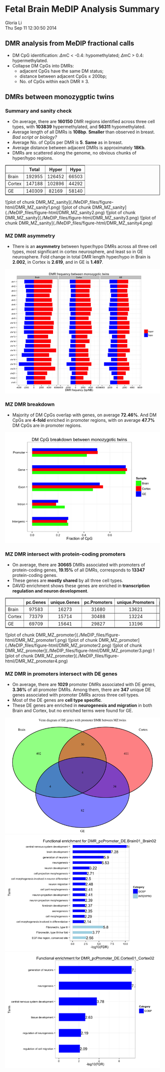 Fetal Brain MeDIP Analysis Summary
========================================================

Gloria Li         
Thu Sep 11 12:30:50 2014 



## DMR analysis from MeDIP fractional calls

  * DM CpG identification: $\Delta$mC < -0.4: hypomethylated; $\Delta$mC > 0.4: hypermethylated.       
  * Collapse DM CpGs into DMRs:   
    + adjacent CpGs have the same DM status;    
    + distance between adjacent CpGs $\le$ 200bp;   
    + No. of CpGs within each DMR $\ge$ 3.   
    
## DMRs between monozygptic twins
### Summary and sanity check

  * On average, there are __160150__ DMR regions identified across three cell types, with __103839__ hypermethylated, and __56311__ hypomethylated.      
  * Average length of all DMRs is __108bp__. __Smaller__ than observed in breast. _Bad script or biology?_      
  * Average No. of CpGs per DMR is __5__. __Same__ as in breast.        
  * Average distance between adjacent DMRs is approximately __18Kb__.         
  * DMRs are scattered along the genome, no obvious chunks of hyper/hypo regions.         

<!-- html table generated in R 3.1.1 by xtable 1.7-3 package -->
<!-- Thu Sep 11 12:30:54 2014 -->
<TABLE border=1>
<TR> <TH>  </TH> <TH> Total </TH> <TH> Hyper </TH> <TH> Hypo </TH>  </TR>
  <TR> <TD> Brain </TD> <TD align="center"> 192955 </TD> <TD align="center"> 126452 </TD> <TD align="center"> 66503 </TD> </TR>
  <TR> <TD> Cortex </TD> <TD align="center"> 147188 </TD> <TD align="center"> 102896 </TD> <TD align="center"> 44292 </TD> </TR>
  <TR> <TD> GE </TD> <TD align="center"> 140309 </TD> <TD align="center"> 82169 </TD> <TD align="center"> 58140 </TD> </TR>
   </TABLE>
![plot of chunk DMR_MZ_sanity](./MeDIP_files/figure-html/DMR_MZ_sanity1.png) ![plot of chunk DMR_MZ_sanity](./MeDIP_files/figure-html/DMR_MZ_sanity2.png) ![plot of chunk DMR_MZ_sanity](./MeDIP_files/figure-html/DMR_MZ_sanity3.png) ![plot of chunk DMR_MZ_sanity](./MeDIP_files/figure-html/DMR_MZ_sanity4.png) 

### MZ DMR asymmetry

  + There is an __asymmetry__ between hyper/hypo DMRs across all three cell types, most significant in cortex neurosphere, and least so in GE neurosphere. Fold change in total DMR length hyper/hypo in Brain is __2.002__, in Cortex is __2.619__, and in GE is __1.497__.    
  
![plot of chunk DMR_MZ_asymmetry](./MeDIP_files/figure-html/DMR_MZ_asymmetry.png) 

### MZ DMR breakdown

  + Majority of DM CpGs overlap with genes, on average __72.46%__. And DM CpGs are __4-fold__ enriched in promoter regions, with on average __47.7%__ DM CpGs are in promoter regions.         
<!-- For the entire genome, 3727169 out of 28217448 CpGs overlap with TSS +/- 1500bp promoter regions -->    
![plot of chunk DMR_MZ_breakdown](./MeDIP_files/figure-html/DMR_MZ_breakdown.png) 

### MZ DMR intersect with protein-coding promoters

  + On average, there are __30665__ DMRs associated with promoters of protein-coding genes, __19.15%__ of all DMRs, corresponds to __13347__ protein-coding genes.         
  + These genes are __mostly shared__ by all three cell types.       
  + DAVID enrichment shows these genes are enriched in __transcription regulation and neuron development__. 
  
<!-- html table generated in R 3.1.1 by xtable 1.7-3 package -->
<!-- Thu Sep 11 12:31:17 2014 -->
<TABLE border=1>
<TR> <TH>  </TH> <TH> pc.Genes </TH> <TH> unique.Genes </TH> <TH> pc.Promoters </TH> <TH> unique.Promoters </TH> <TH> proximal.DE.Genes </TH> <TH> same.direction </TH> <TH> unique.DE.Genes </TH>  </TR>
  <TR> <TD> Brain </TD> <TD align="center"> 97583 </TD> <TD align="center"> 16273 </TD> <TD align="center"> 31680 </TD> <TD align="center"> 13621 </TD> <TD align="center"> 1286 </TD> <TD align="center"> 641 </TD> <TD align="center"> 440 </TD> </TR>
  <TR> <TD> Cortex </TD> <TD align="center"> 73379 </TD> <TD align="center"> 15714 </TD> <TD align="center"> 30488 </TD> <TD align="center"> 13224 </TD> <TD align="center"> 1441 </TD> <TD align="center"> 726 </TD> <TD align="center"> 479 </TD> </TR>
  <TR> <TD> GE </TD> <TD align="center"> 69709 </TD> <TD align="center"> 15641 </TD> <TD align="center"> 29827 </TD> <TD align="center"> 13196 </TD> <TD align="center"> 362 </TD> <TD align="center"> 172 </TD> <TD align="center"> 124 </TD> </TR>
   </TABLE>
![plot of chunk DMR_MZ_promoter](./MeDIP_files/figure-html/DMR_MZ_promoter1.png) ![plot of chunk DMR_MZ_promoter](./MeDIP_files/figure-html/DMR_MZ_promoter2.png) ![plot of chunk DMR_MZ_promoter](./MeDIP_files/figure-html/DMR_MZ_promoter3.png) ![plot of chunk DMR_MZ_promoter](./MeDIP_files/figure-html/DMR_MZ_promoter4.png) 

### MZ DMR in promoters intersect with DE genes

  + On average, there are __1029__ promoter DMRs associated with DE genes, __3.36%__ of all promoter DMRs. Among them, there are __347__ unique DE genes associated with promoter DMRs across three cell types.         
  + Most of the DE genes are __cell type specific__.       
  + These DE genes are enriched in __neurogenesis and migration__ in both Brain and Cortex, but no enriched terms were found for GE.             

![plot of chunk DMR_MZ_DE](./MeDIP_files/figure-html/DMR_MZ_DE1.png) ![plot of chunk DMR_MZ_DE](./MeDIP_files/figure-html/DMR_MZ_DE2.png) ![plot of chunk DMR_MZ_DE](./MeDIP_files/figure-html/DMR_MZ_DE3.png) 



